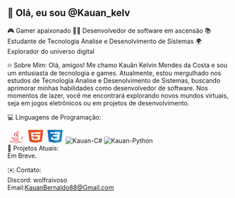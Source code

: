 ## 👋 Olá, eu sou @Kauan_kelv
🎮 Gamer apaixonado
👨‍💻 Desenvolvedor de software em ascensão
📚 Estudante de Tecnologia Analise e Desenolvimento de Sistemas
🌍 Explorador do universo digital


🔥 Sobre Mim:
Olá, amigos! Me chamo Kauãn Kelvin Mendes da Costa e sou um entusiasta de tecnologia e games. Atualmente, estou mergulhado nos estudos de Tecnologia Analise e Desenolvimento de Sistemas, buscando aprimorar minhas habilidades como desenvolvedor de software. Nos momentos de lazer, você me encontrará explorando novos mundos virtuais, seja em jogos eletrônicos ou em projetos de desenvolvimento.


💻 Linguagens de Programação:
<div>
  <img align="up" alt="Kauan-Jv" height="30" width="40" src="https://raw.githubusercontent.com/devicons/devicon/master/icons/java/java-plain.svg">
  <img align="up" alt="Kauan-HTML" height="30" width="40" src="https://raw.githubusercontent.com/devicons/devicon/master/icons/html5/html5-original.svg">
  <img align="up" alt="Kauan-CSS" height="30" width="40" src="https://raw.githubusercontent.com/devicons/devicon/master/icons/css3/css3-original.svg">
  <img align="up" alt="Kauan-C#" height="30" width="40" src="https://cdn.jsdelivr.net/gh/devicons/devicon@latest/icons/csharp/csharp-original.svg">
  <img align="up" alt="Kauan-Python" height="30" width="40" src="https://cdn.jsdelivr.net/gh/devicons/devicon@latest/icons/python/python-original.svg">
</div>
🚀 Projetos Atuais:<br>
Em Breve.
<br>

✉️ Contato:<br>
Discord: wolfraivoso<br>
Email:KauanBernaldo88@Gmail.com

